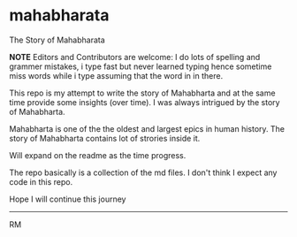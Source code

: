 # mahabharata
The Story of Mahabharata

<b>NOTE</b> Editors and Contributors are welcome: I do lots of spelling and grammer mistakes, i type fast but never learned typing hence sometime miss words while i type assuming that the word in in there. 
 
This repo is my attempt to write the story of Mahabharta and at the same time provide some insights (over time). I was always intrigued by the story of Mahabharta. 

Mahabharta is one of the the oldest and largest epics in human history. The story of Mahabharta contains lot of strories inside it.

Will expand on the readme as the time progress. 

The repo basically is a collection of the md files. I don't think I expect any code in this repo.

Hope I will continue this journey


---------
RM
